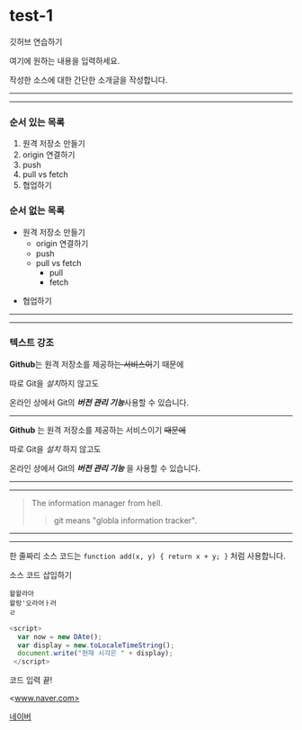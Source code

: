 # test-1
깃허브 연습하기

여기에 원하는 내용을 입력하세요.

작성한 소스에 대한 간단한 소개글을 작성합니다.
* * *
---
### 순서 있는 목록
1. 원격 저장소 만들기
2. origin 연결하기
3. push
4. pull vs fetch
4. 협업하기
### 순서 없는 목록
- 원격 저장소 만들기
  - origin 연결하기
  * push
  + pull vs fetch
    + pull
    * fetch
* 협업하기
***
- - - 
### 텍스트 강조
**Github**는 원격 저장소를 제공하~~는 서비스이~~기 때문에 

따로 Git을 *설치*하지 않고도

온라인 상에서 Git의 ***버전 관리 기능***사용할 수 있습니다.

---
__Github__ 는 원격 저장소를 제공하는 서비스이기 ~~때문에~~

따로 Git을 _설치_ 하지 않고도

온라인 상에서 Git의 ___버전 관리 기능___ 을 사용할 수 있습니다.

------------------------------------------------------------------
---------------------------------------------------------------

> The information manager from hell.
> > git means "globla information tracker".

-------------------------------------------------------------
*********************************************************

한 줄짜리 소스 코드는 ` function add(x, y) { return x + y; } ` 처럼 사용합니다.

소스 코드 삽입하기
```알라왈라
왈왈라아
왈랑'오라어ㅏ러
ㄹ
```

``` javascript
<script>
  var now = new DAte();
  var display = new.toLocaleTimeString();
  document.write("현재 시각은 " + display);
 </script>
 ```
 코드 입력 끝!

<www.naver.com>

[네이버](https://www.naver.com/, "검색 사이트")

